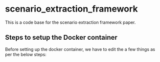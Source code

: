 # scenario_extraction_framework
This is a code base for the scenario extraction framework paper.

## Steps to setup the Docker container
Before setting up the docker container, we have to edit the a few things as per the below steps:

